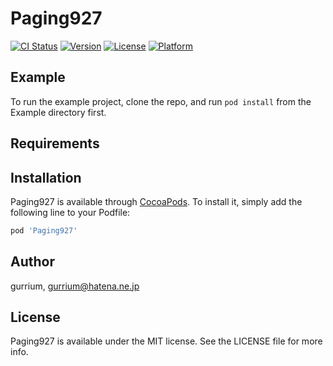 # Paging927

[![CI Status](https://img.shields.io/travis/gurrium/Paging927.svg?style=flat)](https://travis-ci.org/gurrium/Paging927)
[![Version](https://img.shields.io/cocoapods/v/Paging927.svg?style=flat)](https://cocoapods.org/pods/Paging927)
[![License](https://img.shields.io/cocoapods/l/Paging927.svg?style=flat)](https://cocoapods.org/pods/Paging927)
[![Platform](https://img.shields.io/cocoapods/p/Paging927.svg?style=flat)](https://cocoapods.org/pods/Paging927)

## Example

To run the example project, clone the repo, and run `pod install` from the Example directory first.

## Requirements

## Installation

Paging927 is available through [CocoaPods](https://cocoapods.org). To install
it, simply add the following line to your Podfile:

```ruby
pod 'Paging927'
```

## Author

gurrium, gurrium@hatena.ne.jp

## License

Paging927 is available under the MIT license. See the LICENSE file for more info.
